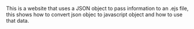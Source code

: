 This is a website that uses a JSON object to pass information to an .ejs file, this shows how to convert json objec to javascript object and how to use that data.
